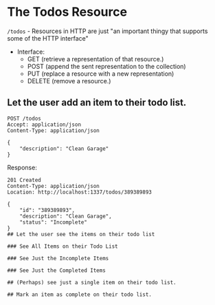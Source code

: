 # The Todos Resource

`/todos` - Resources in HTTP are just "an important thingy that supports some of the HTTP interface"

- Interface:
    - GET (retrieve a representation of that resource.)
    - POST (append the sent representation to the collection)
    - PUT (replace a resource with a new representation)
    - DELETE (remove a resource.)

## Let the user add an item to their todo list.

```http
POST /todos
Accept: application/json
Content-Type: application/json

{
    "description": "Clean Garage"
}
```

Response:


```http
201 Created
Content-Type: application/json
Location: http://localhost:1337/todos/389389893

{
    "id": "389389893",
    "description": "Clean Garage",
    "status": "Incomplete"
}
## Let the user see the items on their todo list

### See All Items on their Todo List

### See Just the Incomplete Items

### See Just the Completed Items 

## (Perhaps) see just a single item on their todo list.

## Mark an item as complete on their todo list.